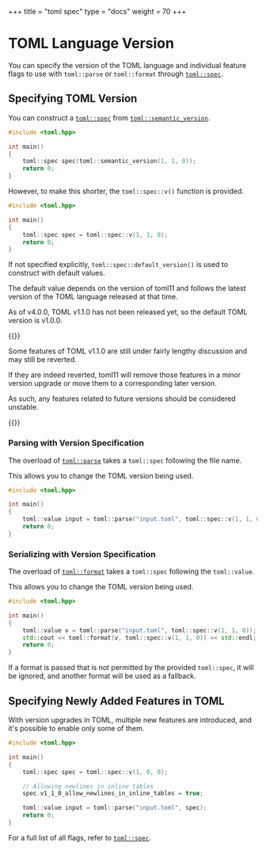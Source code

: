 +++
title = "toml spec"
type  = "docs"
weight = 70
+++

# TOML Language Version

You can specify the version of the TOML language and individual feature flags to use with `toml::parse` or `toml::format` through [`toml::spec`](docs/reference/spec#tomlspec).

## Specifying TOML Version

You can construct a [`toml::spec`](docs/reference/spec#tomlspec) from [`toml::semantic_version`](docs/reference/spec#tomlsemantic_version).

```cpp
#include <toml.hpp>

int main()
{
    toml::spec spec(toml::semantic_version(1, 1, 0));
    return 0;
}
```

However, to make this shorter, the `toml::spec::v()` function is provided.

```cpp
#include <toml.hpp>

int main()
{
    toml::spec spec = toml::spec::v(1, 1, 0);
    return 0;
}
```

If not specified explicitly, `toml::spec::default_version()` is used to construct with default values.

The default value depends on the version of toml11 and follows the latest version of the TOML language released at that time.

As of v4.0.0, TOML v1.1.0 has not been released yet, so the default TOML version is v1.0.0.

{{<hint warning>}}

Some features of TOML v1.1.0 are still under fairly lengthy discussion and may still be reverted.

If they are indeed reverted, toml11 will remove those features in a minor version upgrade or move them to a corresponding later version.

As such, any features related to future versions should be considered unstable.

{{</hint>}}

### Parsing with Version Specification

The overload of [`toml::parse`](docs/reference/parser) takes a `toml::spec` following the file name.

This allows you to change the TOML version being used.

```cpp
#include <toml.hpp>

int main()
{
    toml::value input = toml::parse("input.toml", toml::spec::v(1, 1, 0));
    return 0;
}
```

### Serializing with Version Specification

The overload of [`toml::format`](docs/reference/serializer) takes a `toml::spec` following the `toml::value`.

This allows you to change the TOML version being used.

```cpp
#include <toml.hpp>

int main()
{
    toml::value v = toml::parse("input.toml", toml::spec::v(1, 1, 0));
    std::cout << toml::format(v, toml::spec::v(1, 1, 0)) << std::endl;
    return 0;
}
```

If a format is passed that is not permitted by the provided `toml::spec`, it will be ignored, and another format will be used as a fallback.

## Specifying Newly Added Features in TOML

With version upgrades in TOML, multiple new features are introduced, and it's possible to enable only some of them.

```cpp
#include <toml.hpp>

int main()
{
    toml::spec spec = toml::spec::v(1, 0, 0);

    // Allowing newlines in inline tables
    spec.v1_1_0_allow_newlines_in_inline_tables = true;

    toml::value input = toml::parse("input.toml", spec);
    return 0;
}
```

For a full list of all flags, refer to [`toml::spec`](docs/reference/spec#tomlspec).
